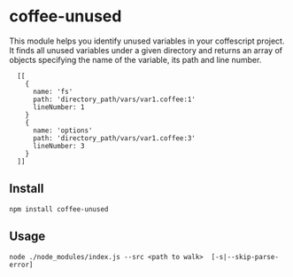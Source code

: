 # coffee-unused

This module helps you identify unused variables in your coffescript project.
It finds all unused variables under a given directory and returns an array of objects
specifying the name of the variable, its path and line number.

```
  [[
    {
      name: 'fs'
      path: 'directory_path/vars/var1.coffee:1'
      lineNumber: 1
    }
    {
      name: 'options'
      path: 'directory_path/vars/var1.coffee:3'
      lineNumber: 3
    }
  ]]
```

## Install

```
npm install coffee-unused
```

## Usage

```
node ./node_modules/index.js --src <path to walk>  [-s|--skip-parse-error]
```

